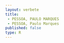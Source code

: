 ```yaml
---
layout: verbete
title:
 - PESSOA, PAULO MARQUES
 - PESSOA, Paulo Marques
published: false
type: R
---
```



